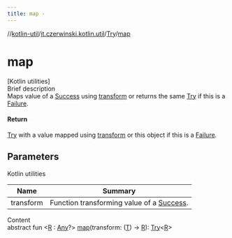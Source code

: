 ```yaml
---
title: map -
---
```

//[kotlin-util](../../index.md)/[it.czerwinski.kotlin.util](../index.md)/[Try](index.md)/[map](map.md)



# map  
[Kotlin utilities]  
Brief description  
Maps value of a [Success](../-success/index.md) using [transform]() or returns the same [Try](index.md) if this is a [Failure](../-failure/index.md).  
  


#### Return  
[Try](index.md) with a value mapped using [transform]() or this object if this is a [Failure](../-failure/index.md).  
  


## Parameters  
  
Kotlin utilities  
  
|  Name|  Summary| 
|---|---|
| transform| Function transforming value of a [Success](../-success/index.md).
  
  
Content  
abstract fun <[R](map.md) : [Any](https://kotlinlang.org/api/latest/jvm/stdlib/kotlin/-any/index.html)?> [map](map.md)(transform: ([T](index.md)) -> [R](map.md)): [Try](index.md)<[R](map.md)>  



